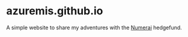 # azuremis.github.io
A simple website to share my adventures with the [Numerai]([url](https://numer.ai/)) hedgefund.

